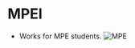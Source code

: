 # MPEI
- Works for MPE students.
  ![MPE](https://mpei.ru/Style%20Library/Portal/NewTempPhoto/logo.png)
